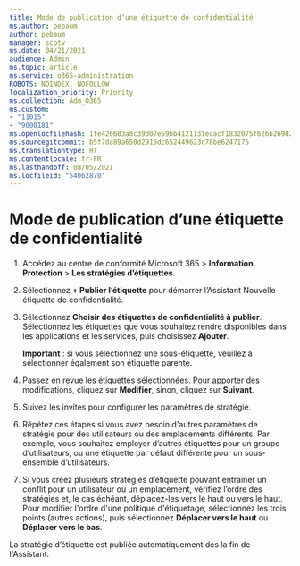 ```yaml
---
title: Mode de publication d’une étiquette de confidentialité
ms.author: pebaum
author: pebaum
manager: scotv
ms.date: 04/21/2021
audience: Admin
ms.topic: article
ms.service: o365-administration
ROBOTS: NOINDEX, NOFOLLOW
localization_priority: Priority
ms.collection: Adm_O365
ms.custom:
- "11015"
- "9000181"
ms.openlocfilehash: 1fe426683a8c39d07e59bb4121131ecacf1832075f626b26982ec0ede3c24698
ms.sourcegitcommit: b5f7da89a650d2915dc652449623c78be6247175
ms.translationtype: HT
ms.contentlocale: fr-FR
ms.lasthandoff: 08/05/2021
ms.locfileid: "54062870"
---
```

# <a name="how-to-publish-a-sensitivity-label"></a>Mode de publication d’une étiquette de confidentialité

1. Accédez au centre de conformité Microsoft 365 > **Information Protection** > **Les stratégies d’étiquettes**.

1. Sélectionnez **+ Publier l’étiquette** pour démarrer l’Assistant Nouvelle étiquette de confidentialité.

1. Sélectionnez **Choisir des étiquettes de confidentialité à publier**. Sélectionnez les étiquettes que vous souhaitez rendre disponibles dans les applications et les services, puis choisissez **Ajouter**.

    **Important** : si vous sélectionnez une sous-étiquette, veuillez à sélectionner également son étiquette parente.

1. Passez en revue les étiquettes sélectionnées. Pour apporter des modifications, cliquez sur **Modifier**, sinon, cliquez sur **Suivant**.

1. Suivez les invites pour configurer les paramètres de stratégie.

1. Répétez ces étapes si vous avez besoin d'autres paramètres de stratégie pour des utilisateurs ou des emplacements différents. Par exemple, vous souhaitez employer d’autres étiquettes pour un groupe d’utilisateurs, ou une étiquette par défaut différente pour un sous-ensemble d’utilisateurs.

1. Si vous créez plusieurs stratégies d’étiquette pouvant entraîner un conflit pour un utilisateur ou un emplacement, vérifiez l’ordre des stratégies et, le cas échéant, déplacez-les vers le haut ou vers le haut. Pour modifier l'ordre d'une politique d'étiquetage, sélectionnez les trois points (autres actions), puis sélectionnez **Déplacer vers le haut** ou **Déplacer vers le bas**.

La stratégie d’étiquette est publiée automatiquement dès la fin de l'Assistant.
